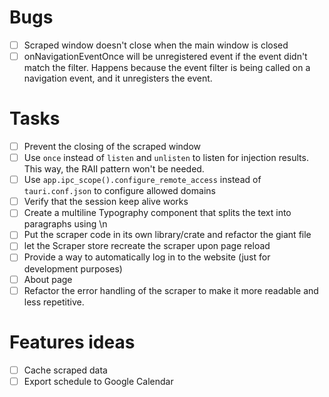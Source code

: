 # Bugs
- [ ] Scraped window doesn't close when the main window is closed
- [ ] onNavigationEventOnce will be unregistered event if the event didn't match the filter.
      Happens because the event filter is being called on a navigation event, and it unregisters the event. 

# Tasks
- [ ] Prevent the closing of the scraped window
- [ ] Use `once` instead of `listen` and `unlisten` to listen for injection results. This way, the RAII pattern 
      won't be needed.
- [ ] Use `app.ipc_scope().configure_remote_access` instead of `tauri.conf.json` to configure allowed domains
- [ ] Verify that the session keep alive works
- [ ] Create a multiline Typography component that splits the text into paragraphs using \n
- [ ] Put the scraper code in its own library/crate and refactor the giant file
- [ ] let the Scraper store recreate the scraper upon page reload
- [ ] Provide a way to automatically log in to the website (just for development purposes)
- [ ] About page
- [ ] Refactor the error handling of the scraper to make it more readable and less repetitive.

# Features ideas
- [ ] Cache scraped data
- [ ] Export schedule to Google Calendar